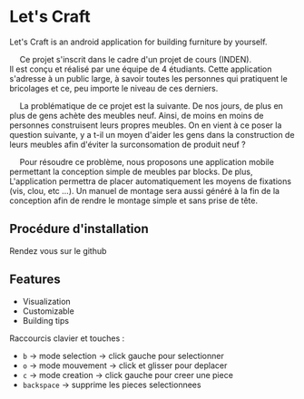 # Let's Craft

Let's Craft is an android application for building furniture by yourself.

&emsp; Ce projet s'inscrit dans le cadre d'un projet de cours (INDEN).  
Il est conçu et réalisé par une équipe de 4 étudiants. Cette application s'adresse à un public large, à savoir toutes les personnes qui pratiquent le bricolages et ce, peu importe le niveau de ces derniers.  

&emsp; La problématique de ce projet est la suivante. De nos jours, de plus en plus de gens achète des meubles neuf. Ainsi, de moins en moins de personnes construisent leurs propres meubles. On en vient à ce poser la question suivante, y a t-il un moyen d'aider les gens dans la construction de leurs meubles afin d'éviter la surconsomation de produit neuf ?

&emsp; Pour résoudre ce problème, nous proposons une application mobile permettant la conception simple de meubles par blocks. De plus, L'application permettra de placer automatiquement les moyens de fixations (vis, clou, etc ...). Un manuel de montage sera aussi généré à la fin de la conception afin de rendre le montage simple et sans prise de tête.

## Procédure d'installation

Rendez vous sur le github 

## Features
- Visualization
- Customizable
- Building tips

Raccourcis clavier et touches :
- `b` -> mode selection -> click gauche pour selectionner
- `o` -> mode mouvement -> click et glisser pour deplacer
- `c` -> mode creation -> click gauche pour creer une piece 
- `backspace` -> supprime les pieces selectionnees
